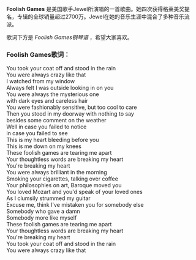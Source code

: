 

**Foolish Games**
是美国歌手Jewel所演唱的一首歌曲。她四次获得格莱美奖提名，专辑的全球销量超过2700万。Jewel在她的音乐生涯中混合了多种音乐流派。

  
歌词下方是 _Foolish Games钢琴谱_ ，希望大家喜欢。

### Foolish Games歌词：

You took your coat off and stood in the rain  
You were always crazy like that  
I watched from my window  
Always felt I was outside looking in on you  
You were always the mysterious one  
with dark eyes and careless hair  
You were fashionably sensitive, but too cool to care  
Then you stood in my doorway with nothing to say  
besides some comment on the weather  
Well in case you failed to notice  
in case you failed to see  
This is my heart bleeding before you  
This is me down on my knees  
These foolish games are tearing me apart  
Your thoughtless words are breaking my heart  
You're breaking my heart  
You were always brilliant in the morning  
Smoking your cigarettes, talking over coffee  
Your philosophies on art, Baroque moved you  
You loved Mozart and you'd speak of your loved ones  
As I clumsily strummed my guitar  
Excuse me, think I've mistaken you for somebody else  
Somebody who gave a damn  
Somebody more like myself  
These foolish games are tearing me apart  
Your thoughtless words are breaking my heart  
You're breaking my heart  
You took your coat off and stood in the rain  
You were always crazy like that

